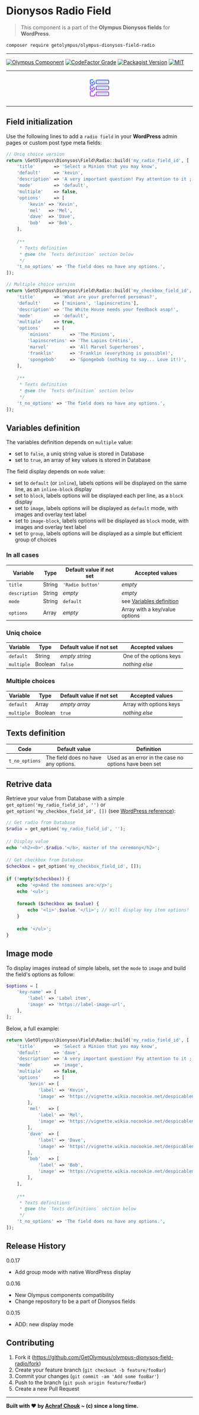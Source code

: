 # Dionysos Radio Field
> This component is a part of the **Olympus Dionysos fields** for **WordPress**.

```sh
composer require getolympus/olympus-dionysos-field-radio
```

---

[![Olympus Component][olympus-image]][olympus-url]
[![CodeFactor Grade][codefactor-image]][codefactor-url]
[![Packagist Version][packagist-image]][packagist-url]
[![MIT][license-image]][license-blob]

---

<p align="center">
    <img src="https://github.com/GetOlympus/olympus-dionysos-field-radio/blob/master/assets/field-radio-64.png" />
</p>

---

## Field initialization

Use the following lines to add a `radio field` in your **WordPress** admin pages or custom post type meta fields:

```php
// Uniq choice version
return \GetOlympus\Dionysos\Field\Radio::build('my_radio_field_id', [
    'title'       => 'Select a Minion that you may know',
    'default'     => 'kevin',
    'description' => 'A very important question! Pay attention to it ;)',
    'mode'        => 'default',
    'multiple'    => false,
    'options'     => [
        'kevin' => 'Kevin',
        'mel'   => 'Mel',
        'dave'  => 'Dave',
        'bob'   => 'Bob',
    ],

    /**
     * Texts definition
     * @see the `Texts definition` section below
     */
    't_no_options' => 'The field does no have any options.',
]);
```

```php
// Multiple choice version
return \GetOlympus\Dionysos\Field\Radio::build('my_checkbox_field_id', [
    'title'       => 'What are your preferred personas?',
    'default'     => ['minions', 'lapinscretins'],
    'description' => 'The White House needs your feedback asap!',
    'mode'        => 'default',
    'multiple'    => true,
    'options'     => [
        'minions'       => 'The Minions',
        'lapinscretins' => 'The Lapins Crétins',
        'marvel'        => 'All Marvel Superheroes',
        'franklin'      => 'Franklin (everything is possible)',
        'spongebob'     => 'Spongebob (nothing to say... Love it!)',
    ],

    /**
     * Texts definition
     * @see the `Texts definition` section below
     */
    't_no_options' => 'The field does no have any options.',
]);
```

## Variables definition

The variables definition depends on `multiple` value:
- set to `false`, a uniq string value is stored in Database
- set to `true`, an array of key values is stored in Database

The field display depends on `mode` value:
- set to `default` (or `inline`), labels options will be displayed on the same line, as an `inline-block` display
- set to `block`, labels options will be displayed each per line, as a `block` display
- set to `image`, labels options will be displayed as `default` mode, with images and overlay text label
- set to `image-block`, labels options will be displayed as `block` mode, with images and overlay text label
- set to `group`, labels options will be displayed as a simple but efficient group of choices

### In all cases

| Variable      | Type    | Default value if not set | Accepted values |
| ------------- | ------- | ------------------------ | --------------- |
| `title`       | String  | `'Radio button'` | *empty* |
| `description` | String  | *empty* | *empty* |
| `mode`        | String  | `default` | see [Variables definition](#variables-definition) |
| `options`     | Array   | *empty* | Array with a key/value options |

### Uniq choice

| Variable      | Type    | Default value if not set | Accepted values |
| ------------- | ------- | ------------------------ | --------------- |
| `default`     | String  | *empty string* | One of the options keys |
| `multiple`    | Boolean | `false` | *nothing else* |

### Multiple choices

| Variable      | Type    | Default value if not set | Accepted values |
| ------------- | ------- | ------------------------ | --------------- |
| `default`     | Array   | *empty array* | Array with options keys |
| `multiple`    | Boolean | `true` | *nothing else* |

## Texts definition

| Code | Default value | Definition |
| ---- | ------------- | ---------- |
| `t_no_options` | The field does no have any options. | Used as an error in the case no options have been set |

## Retrive data

Retrieve your value from Database with a simple `get_option('my_radio_field_id', '')` or `get_option('my_checkbox_field_id', [])` (see [WordPress reference][getoption-url]):

```php
// Get radio from Database
$radio = get_option('my_radio_field_id', '');

// Display value
echo '<h2><b>'.$radio.'</b>, master of the ceremony</h2>';

// Get checkbox from Database
$checkbox = get_option('my_checkbox_field_id', []);

if (!empty($checkbox)) {
    echo '<p>And the nominees are:</p>';
    echo '<ul>';

    foreach ($checkbox as $value) {
        echo '<li>'.$value.'</li>'; // Will display key item options!
    }

    echo '</ul>';
}
```

## Image mode

To display images instead of simple labels, set the `mode` to `image` and build the field's options as follow:

```php
$options = [
    'key-name' => [
        'label' => 'Label item',
        'image' => 'https://label-image-url',
    ],
];
```

Below, a full example:

```php
return \GetOlympus\Dionysos\Field\Radio::build('my_radio_field_id', [
    'title'       => 'Select a Minion that you may know',
    'default'     => 'dave',
    'description' => 'A very important question! Pay attention to it ;)',
    'mode'        => 'image',
    'multiple'    => false,
    'options'     => [
        'kevin' => [
            'label' => 'Kevin',
            'image' => 'https://vignette.wikia.nocookie.net/despicableme/images/1/1d/Kevin_minions.png/revision/latest/scale-to-width-down/350?cb=20170703052012',
        ],
        'mel'   => [
            'label' => 'Mel',
            'image' => 'https://vignette.wikia.nocookie.net/despicableme/images/2/2e/Mel_Minion_01.png/revision/latest/scale-to-width-down/350?cb=20160717135212',
        ],
        'dave'  => [
            'label' => 'Dave',
            'image' => 'https://vignette.wikia.nocookie.net/despicableme/images/7/71/Daveholdingcupcake.png/revision/latest/scale-to-width-down/350?cb=20130717145735',
        ],
        'bob'   => [
            'label' => 'Bob',
            'image' => 'https://vignette.wikia.nocookie.net/despicableme/images/c/ca/Bob-from-the-minions-movie.jpg/revision/latest/scale-to-width-down/350?cb=20151224154354',
        ],
    ],

    /**
     * Texts definitions
     * @see the `Texts definitions` section below
     */
    't_no_options' => 'The field does no have any options.',
]);
```

## Release History

0.0.17
- Add group mode with native WordPress display

0.0.16
- New Olympus components compatibility
- Change repository to be a part of Dionysos fields

0.0.15
- ADD: new display mode

## Contributing

1. Fork it (<https://github.com/GetOlympus/olympus-dionysos-field-radio/fork>)
2. Create your feature branch (`git checkout -b feature/fooBar`)
3. Commit your changes (`git commit -am 'Add some fooBar'`)
4. Push to the branch (`git push origin feature/fooBar`)
5. Create a new Pull Request

---

**Built with ♥ by [Achraf Chouk](https://github.com/crewstyle "Achraf Chouk") ~ (c) since a long time.**

<!-- links & imgs dfn's -->
[olympus-image]: https://img.shields.io/badge/for-Olympus-44cc11.svg?style=flat-square
[olympus-url]: https://github.com/GetOlympus
[codefactor-image]: https://www.codefactor.io/repository/github/GetOlympus/olympus-dionysos-field-radio/badge?style=flat-square
[codefactor-url]: https://www.codefactor.io/repository/github/getolympus/olympus-dionysos-field-radio
[getoption-url]: https://developer.wordpress.org/reference/functions/get_option/
[license-blob]: https://github.com/GetOlympus/olympus-dionysos-field-radio/blob/master/LICENSE
[license-image]: https://img.shields.io/badge/license-MIT_License-blue.svg?style=flat-square
[packagist-image]: https://img.shields.io/packagist/v/getolympus/olympus-dionysos-field-radio.svg?style=flat-square
[packagist-url]: https://packagist.org/packages/getolympus/olympus-dionysos-field-radio